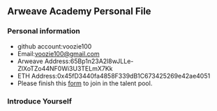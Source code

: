 ## Arweave Academy Personal File

### Personal information

- github account:voozie100
- Email:voozie100@gmail.com
- Arweave Address:65Bp1n23A2l8wJLLe-ZlXoTZo44NF0Wi3U3TELmX7Kk
- ETH Address:0x45fD3440fa4858F339dB1C673425269e42ae4051
- Please finish this [form](https://docs.google.com/forms/d/e/1FAIpQLSfWA5fIIcBgmRppm3jNz5vmf9Mai_QMVil-2pO4r7YKn_Zhtw/viewform?usp=sf_link) to join in the talent pool.

### Introduce Yourself
